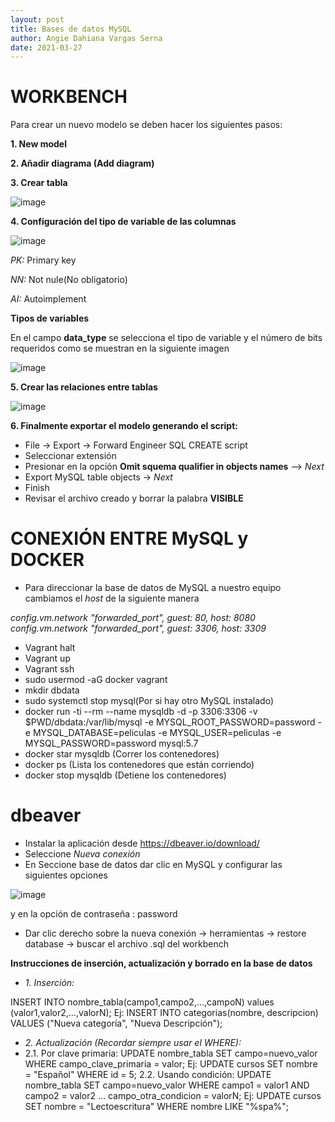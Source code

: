 ```yaml
---
layout: post
title: Bases de datos MySQL
author: Angie Dahiana Vargas Serna
date: 2021-03-27
---
```

 # WORKBENCH
 
Para crear un nuevo modelo se deben hacer los siguientes pasos:

 **1. New model**
 
 **2. Añadir diagrama (Add diagram)**
 
 **3. Crear tabla**
 
 ![image](https://user-images.githubusercontent.com/64289042/112903629-6731f000-90ad-11eb-8d53-b32ac441ad27.png)
 
 **4. Configuración del tipo de variable de las columnas** 

![image](https://user-images.githubusercontent.com/64289042/112903709-82046480-90ad-11eb-8ef5-799a50d69a32.png)

*PK:* Primary key

*NN:* Not nule(No obligatorio) 

*AI:* Autoimplement 
 
**Tipos de variables**

En el campo **data_type** se selecciona el tipo de variable y el número de bits requeridos como se muestran en la siguiente imagen

![image](https://user-images.githubusercontent.com/64289042/112903005-9300a600-90ac-11eb-93f5-5a01d3435244.png)

**5. Crear las relaciones entre tablas**

![image](https://user-images.githubusercontent.com/64289042/112905445-0b1c9b00-90b0-11eb-864a-e35965c0a73b.png)

**6. Finalmente exportar el modelo generando el script:**

- File -> Export -> Forward Engineer SQL CREATE script
- Seleccionar extensión
- Presionar en la opción **Omit squema qualifier in objects names** --> *Next*
- Export MySQL table objects -> *Next*
- Finish
- Revisar el archivo creado y borrar la palabra **VISIBLE** 

# CONEXIÓN ENTRE MySQL y DOCKER

- Para direccionar la base de datos de MySQL a nuestro equipo cambiamos el *host* de la siguiente manera

*config.vm.network "forwarded_port", guest: 80, host: 8080*
*config.vm.network "forwarded_port", guest: 3306, host: 3309*

- Vagrant halt
- Vagrant up
- Vagrant ssh
- sudo usermod -aG docker vagrant 
- mkdir dbdata
- sudo systemctl stop mysql(Por si hay otro MySQL instalado)
- docker run -ti --rm --name mysqldb -d -p 3306:3306 -v $PWD/dbdata:/var/lib/mysql -e MYSQL_ROOT_PASSWORD=password -e MYSQL_DATABASE=peliculas -e MYSQL_USER=peliculas -e MYSQL_PASSWORD=password mysql:5.7
- docker star mysqldb (Correr los contenedores)
- docker ps (Lista los contenedores que están corriendo)
- docker stop mysqldb (Detiene los contenedores)

# dbeaver

- Instalar la aplicación desde https://dbeaver.io/download/ 
- Seleccione *Nueva conexión*
- En Seccione base de datos dar clic en MySQL y configurar las siguientes opciones

![image](https://user-images.githubusercontent.com/64289042/112910284-ae71ae00-90b8-11eb-9079-964e20a877d1.png)

 y en la opción de contraseña : password
 - Dar clic derecho sobre la nueva conexión -> herramientas -> restore database ->  buscar el archivo .sql del workbench

**Instrucciones de inserción, actualización y borrado en la base de datos**
- *1. Inserción:*

INSERT INTO nombre_tabla(campo1,campo2,…,campoN) values (valor1,valor2,…,valorN);
Ej:
INSERT INTO categorias(nombre, descripcion) VALUES ("Nueva categoría", "Nueva Descripción");

- *2. Actualización (Recordar siempre usar el WHERE):*
-   2.1. Por clave primaria:
UPDATE nombre_tabla SET campo=nuevo_valor WHERE campo_clave_primaria = valor;
Ej:
UPDATE cursos SET nombre = "Español" WHERE id = 5;
2.2. Usando condición:
UPDATE nombre_tabla SET campo=nuevo_valor WHERE campo1 = valor1 AND campo2 =
valor2 … campo_otra_condicion = valorN;
Ej:
UPDATE cursos SET nombre = "Lectoescritura" WHERE nombre LIKE "%spa%";
















